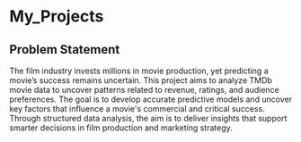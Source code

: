 # My_Projects

## Problem Statement


 The film industry invests millions in movie production, yet predicting a movie’s success remains uncertain. This project aims to analyze TMDb movie data to uncover patterns related to revenue, ratings, and audience preferences. The goal is to develop accurate predictive models and uncover key factors that influence a movie's commercial and critical success. Through structured data analysis, the aim is to deliver insights that support smarter decisions in film production and marketing strategy.


 
